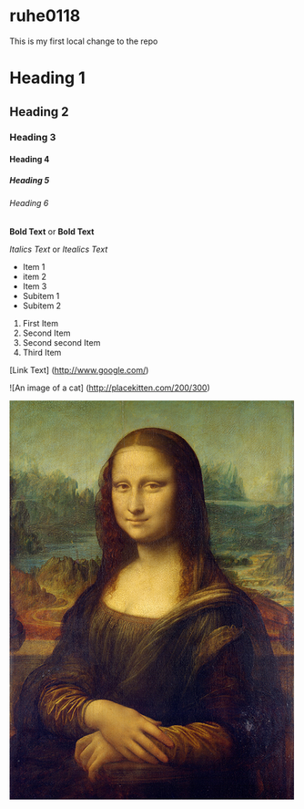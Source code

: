 # ruhe0118

 This is my first local change to the repo 

 # Heading 1 
 ## Heading 2 
 ### Heading 3 
 #### Heading 4 
 ##### Heading 5 
 ###### Heading 6  

 **Bold Text** or __Bold Text__ 
 
 *Italics Text* or _Itealics Text_ 

 - Item 1 
 - item 2 
 - Item 3 
  - Subitem 1 
  - Subitem 2 

1. First Item 
1. Second Item 
1. Second second Item 
1. Third Item 

[Link Text] (http://www.google.com/)

![An image of a cat] (http://placekitten.com/200/300)

![an image of monalisa](assets/Mona_Lisa_by_Leonardo_da_Vinci_500_x_700.jpg)